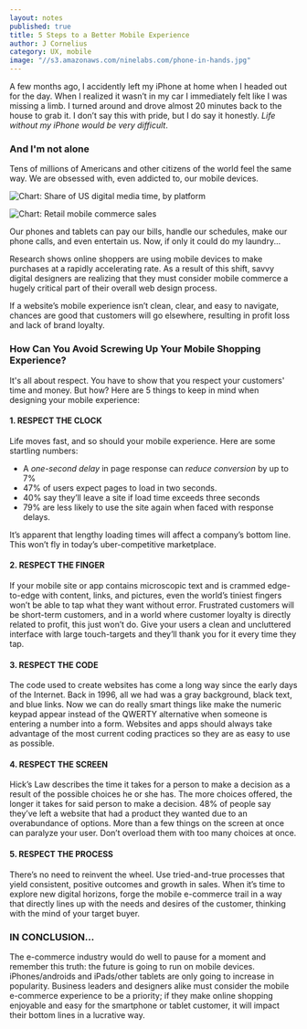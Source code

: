 ```yaml
---
layout: notes
published: true
title: 5 Steps to a Better Mobile Experience
author: J Cornelius
category: UX, mobile
image: "//s3.amazonaws.com/ninelabs.com/phone-in-hands.jpg"
---
```


A few months ago, I accidently left my iPhone at home when I headed out for the day. When I realized it wasn’t in my car I immediately felt like I was missing a limb. I turned around and drove almost 20 minutes back to the house to grab it. I don’t say this with pride, but I do say it honestly. _Life without my iPhone would be very difficult_.

### And I'm not alone
Tens of millions of Americans and other citizens of the world feel the same way. We are obsessed with, even addicted to, our mobile devices.

![Chart: Share of US digital media time, by platform](http://277y2d10y5kk16f38t1xjp9f.wpengine.netdna-cdn.com/wp-content/uploads/2015/05/Share-of-US-Digital-Media-Time-Spent-by-Platform.png)

![Chart: Retail mobile commerce sales](https://d28wbuch0jlv7v.cloudfront.net/images/infografik/normal/ChartOfTheDay_822_retail_mobile_commerce_sales_in_the_U_S__n.jpg)

Our phones and tablets can pay our bills, handle our schedules, make our phone calls, and even entertain us. Now, if only it could do my laundry...

Research shows online shoppers are using mobile devices to make purchases at a rapidly accelerating rate. As a result of this shift, savvy digital designers are realizing that they must consider mobile commerce a hugely critical part of their overall web design process.

If a website’s mobile experience isn’t clean, clear, and easy to navigate, chances are good that customers will go elsewhere, resulting in profit loss and lack of brand loyalty.

### How Can You Avoid Screwing Up Your Mobile Shopping Experience?

It's all about respect. You have to show that you respect your customers' time and money. But how? Here are 5 things to keep in mind when designing your mobile experience:

#### 1. RESPECT THE CLOCK
Life moves fast, and so should your mobile experience. Here are some startling numbers:

  - A _one-second delay_ in page response can _reduce conversion_ by up to 7%
  - 47% of users expect pages to load in two seconds.
  - 40% say they’ll leave a site if load time exceeds three seconds
  - 79% are less likely to use the site again when faced with response delays.

It’s apparent that lengthy loading times will affect a company’s bottom line. This won’t fly in today’s uber-competitive marketplace.

#### 2. RESPECT THE FINGER
If your mobile site or app contains microscopic text and is crammed edge-to-edge with content, links, and pictures, even the world’s tiniest fingers won’t be able to tap what they want without error. Frustrated customers will be short-term customers, and in a world where customer loyalty is directly related to profit, this just won’t do. Give your users a clean and uncluttered interface with large touch-targets and they’ll thank you for it every time they tap.

#### 3. RESPECT THE CODE
The code used to create websites has come a long way since the early days of the Internet. Back in 1996, all we had was a gray background, black text, and blue links. Now we can do really smart things like make the numeric keypad appear instead of the QWERTY alternative when someone is entering a number into a form. Websites and apps should always take advantage of the most current coding practices so they are as easy to use as possible.

#### 4. RESPECT THE SCREEN
Hick’s Law describes the time it takes for a person to make a decision as a result of the possible choices he or she has. The more choices offered, the longer it takes for said person to make a decision. 48% of people say they’ve left a website that had a product they wanted due to an overabundance of options. More than a few things on the screen at once can paralyze your user. Don’t overload them with too many choices at once.

#### 5. RESPECT THE PROCESS
There’s no need to reinvent the wheel. Use tried-and-true processes that yield consistent, positive outcomes and growth in sales. When it’s time to explore new digital horizons, forge the mobile e-commerce trail in a way that directly lines up with the needs and desires of the customer, thinking with the mind of your target buyer.

### IN CONCLUSION...

The e-commerce industry would do well to pause for a moment and remember this truth: the future is going to run on mobile devices. iPhones/androids and iPads/other tablets are only going to increase in popularity. Business leaders and designers alike must consider the mobile e-commerce experience to be a priority; if they make online shopping enjoyable and easy for the smartphone or tablet customer, it will impact their bottom lines in a lucrative way.


